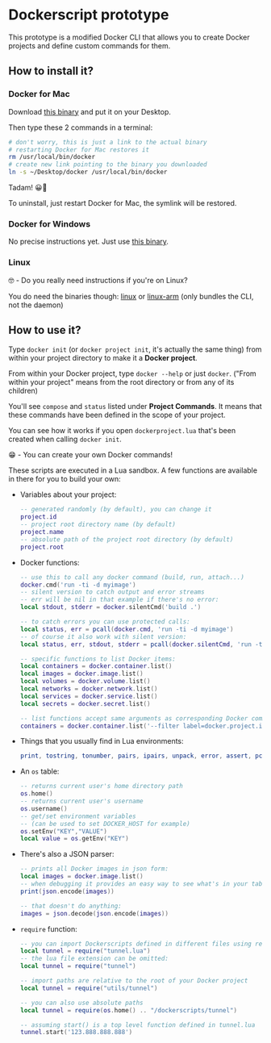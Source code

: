 # Dockerscript prototype

This prototype is a modified Docker CLI that allows you to create Docker projects and define custom commands for them.

## How to install it?

### Docker for Mac

Download [this binary](https://github.com/docker/cli-init-cmd/raw/master/docker-init/binaries/mac/docker.zip) and put it on your Desktop.

Then type these 2 commands in a terminal:

```bash
# don't worry, this is just a link to the actual binary
# restarting Docker for Mac restores it
rm /usr/local/bin/docker
# create new link pointing to the binary you downloaded
ln -s ~/Desktop/docker /usr/local/bin/docker
```

Tadam! 😀🎉

To uninstall, just restart Docker for Mac, the symlink will be restored.

### Docker for Windows

No precise instructions yet. Just use [this binary](https://github.com/docker/cli-init-cmd/raw/master/docker-init/binaries/windows/docker.zip).

### Linux

🤓 - Do you really need instructions if you're on Linux?

You do need the binaries though: [linux](https://github.com/docker/cli-init-cmd/raw/master/docker-init/binaries/linux/docker.zip) or [linux-arm](https://github.com/docker/cli-init-cmd/raw/master/docker-init/binaries/linux-arm/docker.zip) (only bundles the CLI, not the daemon)


## How to use it?

Type `docker init` (or `docker project init`, it's actually the same thing) from within your project directory to make it a **Docker project**. 

From within your Docker project, type `docker --help` or just `docker`. ("From within your project" means from the root directory or from any of its children)

You'll see `compose` and `status` listed under **Project Commands**. It means that these commands have been defined in the scope of your project.

You can see how it works if you open `dockerproject.lua` that's been created when calling `docker init`. 

😁 - You can create your own Docker commands!

These scripts are executed in a Lua sandbox. A few functions are available in there for you to build your own:

- Variables about your project:

	```lua
	-- generated randomly (by default), you can change it
	project.id
	-- project root directory name (by default)
	project.name
	-- absolute path of the project root directory (by default)
	project.root
	```

- Docker functions:

	```lua
	-- use this to call any docker command (build, run, attach...)
	docker.cmd('run -ti -d myimage')
	-- silent version to catch output and error streams
	-- err will be nil in that example if there's no error:
	local stdout, stderr = docker.silentCmd('build .')

	-- to catch errors you can use protected calls:
	local status, err = pcall(docker.cmd, 'run -ti -d myimage')
	-- of course it also work with silent version:
	local status, err, stdout, stderr = pcall(docker.silentCmd, 'run -ti -d myimage')

	-- specific functions to list Docker items:
	local containers = docker.container.list()
	local images = docker.image.list()
	local volumes = docker.volume.list()
	local networks = docker.network.list()
	local services = docker.service.list()
	local secrets = docker.secret.list()

	-- list functions accept same arguments as corresponding Docker commands:
	containers = docker.container.list('--filter label=docker.project.id=' .. project.id)
	```

- Things that you usually find in Lua environments:

	```lua
	print, tostring, tonumber, pairs, ipairs, unpack, error, assert, pcall, string, table
	```	
	
- An `os` table:

	```lua
	-- returns current user's home directory path
	os.home()
	-- returns current user's username
	os.username()
	-- get/set environment variables
	-- (can be used to set DOCKER_HOST for example)
	os.setEnv("KEY","VALUE")
	local value = os.getEnv("KEY")
	```

- There's also a JSON parser:

	```lua
	-- prints all Docker images in json form:
	local images = docker.image.list()
	-- when debugging it provides an easy way to see what's in your tables
	print(json.encode(images))

	-- that doesn't do anything:
	images = json.decode(json.encode(images))
	```
	
- `require` function:

	```lua
	-- you can import Dockerscripts defined in different files using require()
	local tunnel = require("tunnel.lua")
	-- the lua file extension can be omitted:
	local tunnel = require("tunnel")
	
	-- import paths are relative to the root of your Docker project
	local tunnel = require("utils/tunnel")
	
	-- you can also use absolute paths
	local tunnel = require(os.home() .. "/dockerscripts/tunnel")
	
	-- assuming start() is a top level function defined in tunnel.lua
	tunnel.start('123.888.888.888')
	```

